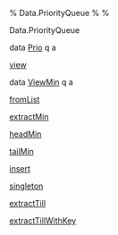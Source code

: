 % Data.PriorityQueue
% 
% 

Data.PriorityQueue

data [Prio](Data-PriorityQueue.html#t:Prio) q a

[view](Data-PriorityQueue.html#v:view)

data [ViewMin](Data-PriorityQueue.html#t:ViewMin) q a

[fromList](Data-PriorityQueue.html#v:fromList)

[extractMin](Data-PriorityQueue.html#v:extractMin)

[headMin](Data-PriorityQueue.html#v:headMin)

[tailMin](Data-PriorityQueue.html#v:tailMin)

[insert](Data-PriorityQueue.html#v:insert)

[singleton](Data-PriorityQueue.html#v:singleton)

[extractTill](Data-PriorityQueue.html#v:extractTill)

[extractTillWithKey](Data-PriorityQueue.html#v:extractTillWithKey)

